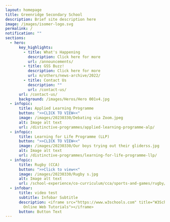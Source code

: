 ```yaml
---
layout: homepage
title: Greenridge Secondary School
description: Brief site description here
image: /images/isomer-logo.svg
permalink: /
notification: ""
sections:
  - hero:
      key_highlights:
        - title: What's Happening
          description: Click here for more
          url: /announcements/
        - title: GSS Buzz!
          description: Click here for more
          url: m/others/news-archive/2022/
        - title: Contact Us
          description: ""
          url: /contact-us/
      url: /contact-us/
      background: /images/Heros/Hero 001v4.jpg
  - infopic:
      title: Applied Learning Programme
      button: ">>CLICK TO VIEW<<"
      image: /images/20230330/Debating via Zoom.jpeg
      alt: Image alt text
      url: /distinctive-programmes/applied-learning-programme-alp/
  - infopic:
      title: Learning for Life Programme (LLP)
      button: ">>CLICK TO VIEW<<"
      image: /images/20230330/Our boys trying out their gliderss.jpg
      alt: Image alt text
      url: /distinctive-programmes/learning-for-life-programme-llp/
  - infopic:
      title: Rugby (CCA)
      button: ">>Click to view<<"
      image: /images/20230330/Rugby s.jpg
      alt: Image alt text
      url: /school-experience/co-curriculum/cca/sports-and-games/rugby/
  - infobar:
      title: video test
      subtitle: Infobar Subtitle
      description: <iframe src="https://www.w3schools.com" title="W3Schools Free
        Online Web Tutorials"></iframe>
      button: Button Text
---
```

